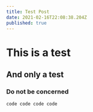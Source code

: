 ```yaml
---
title: Test Post
date: 2021-02-16T22:08:38.204Z
published: true
---
```

# This is a test

## And only a test

### Do not be concerned

```code code code code```